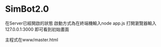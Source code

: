 # SimBot2.0
在Server已經開啟的狀態 
啟動方式為在終端機輸入node app.js
打開瀏覽器輸入127.0.0.1:3000
即可看到初始畫面


主程式在www/master.html
